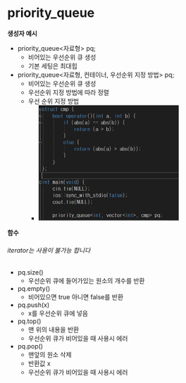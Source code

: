 # priority_queue

**생성자 예시**
- priority_queue<자료형> pq;
  - 비어있는 우선순위 큐 생성
  - 기본 세팅은 최대힙
- priority_queue<자료형, 컨테이너, 우선순위 지정 방법> pq;
  - 비어있는 우선순위 큐 생성
  - 우선순위 지정 방법에 따라 정렬
  - 우선 순위 지정 방법
    - ![cmp](./priority_queue_cmp.png)

**함수**
###### iterator는 사용이 불가능 합니다
- pq.size()
  - 우선순위 큐에 들어가있는 원소의 개수를 반환
- pq.empty()
  - 비어있으면 true 아니면 false를 반환
- pq.push(x)
  - x를 우선순위 큐에 넣음
- pq.top()
  - 맨 위의 내용을 반환
  - 우선순위 큐가 비어있을 때 사용시 에러
- pq.pop()
  - 맨앞의 원소 삭제
  - 반환값 x
  - 우선순위 큐가 비어있을 때 사용시 에러 
